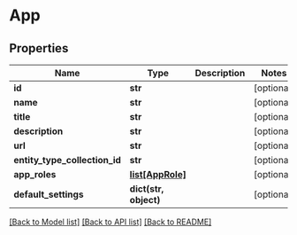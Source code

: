 # App

## Properties
Name | Type | Description | Notes
------------ | ------------- | ------------- | -------------
**id** | **str** |  | [optional] 
**name** | **str** |  | [optional] 
**title** | **str** |  | [optional] 
**description** | **str** |  | [optional] 
**url** | **str** |  | [optional] 
**entity_type_collection_id** | **str** |  | [optional] 
**app_roles** | [**list[AppRole]**](AppRole.md) |  | [optional] 
**default_settings** | **dict(str, object)** |  | [optional] 

[[Back to Model list]](../README.md#documentation-for-models) [[Back to API list]](../README.md#documentation-for-api-endpoints) [[Back to README]](../README.md)


